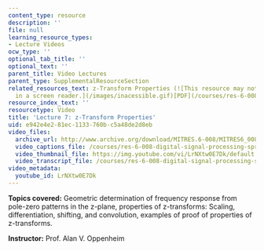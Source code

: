 ```yaml
---
content_type: resource
description: ''
file: null
learning_resource_types:
- Lecture Videos
ocw_type: ''
optional_tab_title: ''
optional_text: ''
parent_title: Video Lectures
parent_type: SupplementalResourceSection
related_resources_text: z-Transform Properties (![This resource may not render correctly
  in a screen reader.](/images/inacessible.gif)[PDF](/courses/res-6-008-digital-signal-processing-spring-2011/resources/mitres_6_008s11_lec07-1))
resource_index_text: ''
resourcetype: Video
title: 'Lecture 7: z-Transform Properties'
uid: e942e4e2-81ec-1133-760b-c5a48de2d8eb
video_files:
  archive_url: http://www.archive.org/download/MITRES.6-008/MITRES6_008_lec07_300k.mp4
  video_captions_file: /courses/res-6-008-digital-signal-processing-spring-2011/139e545be5795dc38a32572a7a679f81_LrNXtw0E7Dk.vtt
  video_thumbnail_file: https://img.youtube.com/vi/LrNXtw0E7Dk/default.jpg
  video_transcript_file: /courses/res-6-008-digital-signal-processing-spring-2011/ab98db61605303ad70feff000eb34662_LrNXtw0E7Dk.pdf
video_metadata:
  youtube_id: LrNXtw0E7Dk
---
```


**Topics covered:** Geometric determination of frequency response from pole-zero patterns in the z-plane, properties of z-transforms: Scaling, differentiation, shifting, and convolution, examples of proof of properties of z-transforms.

**Instructor:** Prof. Alan V. Oppenheim